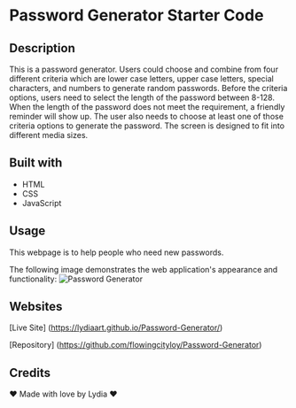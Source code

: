 # Password Generator Starter Code

## Description

This is a password generator. Users could choose and combine from four different criteria which are lower case letters, upper case letters, special characters, and numbers to generate random passwords. Before the criteria options, users need to select the length of the password between 8-128. When the length of the password does not meet the requirement, a friendly reminder will show up. The user also needs to choose at least one of those criteria options to generate the password. The screen is designed to fit into different media sizes.


## Built with

* HTML
* CSS
* JavaScript

## Usage

This webpage is to help people who need new passwords.

The following image demonstrates the web application's appearance and functionality:
<img src="./assets/image/PG.png" alt="Password Generator"/>


## Websites

[Live Site] (https://lydiaart.github.io/Password-Generator/) <br />

[Repository] (https://github.com/flowingcityloy/Password-Generator)


## Credits

❤️ Made with love by Lydia ❤️

